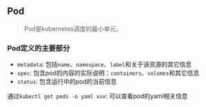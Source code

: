 ## Pod

> Pod是kubernetes调度的最小单元。



### Pod定义的主要部分

- `metadata`: 包括`name`、`namespace`、`label`和关于该资源的其它信息
- `spec`: 包含pod的内容的实际说明：`containers`、`volumes`和其它信息
- `status`: 包含运行中的pod的当前信息

通过`kubectl get pods -o yaml xxx`: 可以查看pod的yaml相关信息



